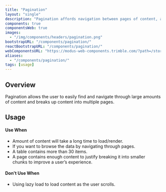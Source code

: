 ```yaml
---
title: "Pagination"
layout: "single"
description: "Pagination affords navigation between pages of content, and it highlights the page currently in view."
components: true
componentsWeb: true
images:
  - "/img/components/headers/pagination.png"
bootstrapURL: "/components/pagination/"
reactBootstrapURL: "/components/pagination/"
webComponentsURL: "https://modus-web-components.trimble.com/?path=/story/components-pagination--default"
aliases:
  - "/components/pagination/"
tags: [usage]
---
```


## Overview

Pagination allows the user to easily find and navigate through large amounts of content and breaks up content into multiple pages.

## Usage

#### Use When

- Amount of content will take a long time to load/render.
- If you want to browse the data by navigating through pages.
- A table contains more than 30 items.
- A page contains enough content to justify breaking it into smaller chunks to improve a user’s experience.

#### Don't Use When

- Using lazy load to load content as the user scrolls.
